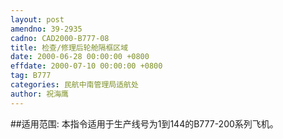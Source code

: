 ```yaml
---
layout: post
amendno: 39-2935
cadno: CAD2000-B777-08
title: 检查/修理后轮舱隔框区域
date: 2000-06-28 00:00:00 +0800
effdate: 2000-07-10 00:00:00 +0800
tag: B777
categories: 民航中南管理局适航处
author: 祝海鹰
---
```


##适用范围:
本指令适用于生产线号为1到144的B777-200系列飞机。

